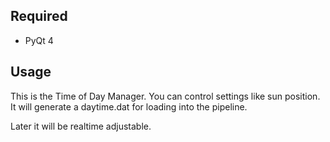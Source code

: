 
## Required
- PyQt 4

## Usage
This is the Time of Day Manager. You can control settings like sun position.
It will generate a daytime.dat for loading into the pipeline.

Later it will be realtime adjustable.

